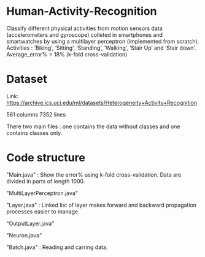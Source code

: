 # Human-Activity-Recognition
Classify different physical activities from motion sensors data (accelerometers and gyroscope) colleted in smartphones and smartwatches by using a multilayer perceptron (implemented from scratch). 
Activities : ‘Biking’, ‘Sitting’, ‘Standing’, ‘Walking’, ‘Stair Up’ and ‘Stair down’.
Average_error% = 18% (k-fold cross-validation)

# Dataset
Link: https://archive.ics.uci.edu/ml/datasets/Heterogeneity+Activity+Recognition

561 columns
7352 lines

There two main files : one contains the data without classes and one contains classes only.

# Code structure
"Main.java" : Show the error% using k-fold cross-validation. Data are divided in parts of length 1000.

"MultiLayerPerceptron.java"

"Layer.java" : Linked list of layer makes forward and backward propagation processes easier to manage.

"OutputLayer.java"

"Neuron.java"

"Batch.java" : Reading and carring data.
